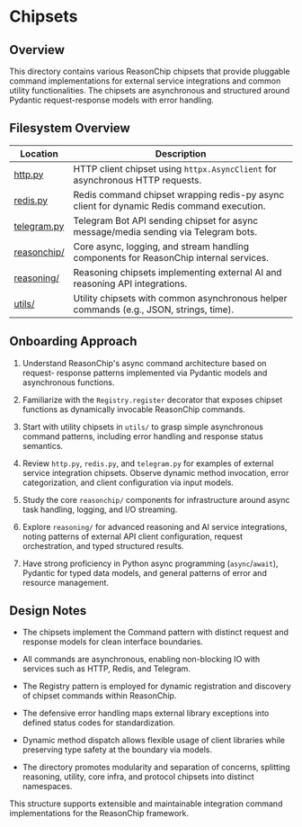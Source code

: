 # Chipsets

## Overview

This directory contains various ReasonChip chipsets that provide 
pluggable command implementations for external service integrations and 
common utility functionalities. The chipsets are asynchronous and 
structured around Pydantic request-response models with error handling.

## Filesystem Overview

| Location               | Description                                      |
|------------------------|--------------------------------------------------|
| [http.py](./http.py)           | HTTP client chipset using `httpx.AsyncClient` for asynchronous HTTP requests. |
| [redis.py](./redis.py)         | Redis command chipset wrapping redis-py async client for dynamic Redis command execution. |
| [telegram.py](./telegram.py)   | Telegram Bot API sending chipset for async message/media sending via Telegram bots. |
| [reasonchip/](./reasonchip/)   | Core async, logging, and stream handling components for ReasonChip internal services. |
| [reasoning/](./reasoning/)     | Reasoning chipsets implementing external AI and reasoning API integrations. |
| [utils/](./utils/)             | Utility chipsets with common asynchronous helper commands (e.g., JSON, strings, time). |

## Onboarding Approach

1. Understand ReasonChip's async command architecture based on request-
   response patterns implemented via Pydantic models and asynchronous 
   functions.

2. Familiarize with the `Registry.register` decorator that exposes 
   chipset functions as dynamically invocable ReasonChip commands.

3. Start with utility chipsets in `utils/` to grasp simple asynchronous 
   command patterns, including error handling and response status semantics.

4. Review `http.py`, `redis.py`, and `telegram.py` for examples of 
   external service integration chipsets. Observe dynamic method invocation, 
   error categorization, and client configuration via input models.

5. Study the core `reasonchip/` components for infrastructure around
   async task handling, logging, and I/O streaming.

6. Explore `reasoning/` for advanced reasoning and AI service integrations,
   noting patterns of external API client configuration, request orchestration,
   and typed structured results.

7. Have strong proficiency in Python async programming (`async`/`await`), 
   Pydantic for typed data models, and general patterns of error and resource management.

## Design Notes

- The chipsets implement the Command pattern with distinct request and 
  response models for clean interface boundaries.

- All commands are asynchronous, enabling non-blocking IO with services 
  such as HTTP, Redis, and Telegram.

- The Registry pattern is employed for dynamic registration and discovery 
  of chipset commands within ReasonChip.

- The defensive error handling maps external library exceptions into defined 
  status codes for standardization.

- Dynamic method dispatch allows flexible usage of client libraries 
  while preserving type safety at the boundary via models.

- The directory promotes modularity and separation of concerns, splitting 
  reasoning, utility, core infra, and protocol chipsets into distinct 
  namespaces.

This structure supports extensible and maintainable integration 
command implementations for the ReasonChip framework.